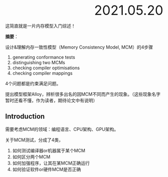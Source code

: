 <div style="text-align:right; font-size:3em;">2021.05.20</div>

这简直就是一片内存模型入门综述！

**摘要**：

设计&理解内存一致性模型（Memory Consistency Model, MCM）的4步骤

1. generating conformance tests
2. distinguishing two MCMs
3. checking compiler optimisations
4. checking compiler mappings

4个问题都是约束满足问题。

提出模型框架Alloy，辨析很多出名的因MCM不同而产生的现象。（这些现象名字暂时还看不懂，作为读者，期待论文中有说明）

## Introduction

需要考虑MCM的领域：编程语言、CPU架构、GPU架构。

关于MCM测试，分成了4类，

1. 如何测试编译器or机器属于某个MCM
2. 如何区分两个MCM
3. 如何加强程序，让其在某MCM正确运行
4. 如何验证软件or硬件MCM是否正确

